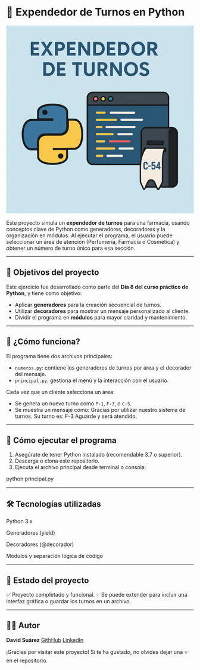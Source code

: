 # 🏥 Expendedor de Turnos en Python

![Expendedor de Turnos - Portada](portada.png)

Este proyecto simula un **expendedor de turnos** para una farmacia, usando conceptos clave de Python como generadores, decoradores y la organización en módulos. Al ejecutar el programa, el usuario puede seleccionar un área de atención (Perfumería, Farmacia o Cosmética) y obtener un número de turno único para esa sección.

---

## 🎯 Objetivos del proyecto

Este ejercicio fue desarrollado como parte del **Día 8 del curso práctico de Python**, y tiene como objetivo:

- Aplicar **generadores** para la creación secuencial de turnos.
- Utilizar **decoradores** para mostrar un mensaje personalizado al cliente.
- Dividir el programa en **módulos** para mayor claridad y mantenimiento.

---

## 🧠 ¿Cómo funciona?

El programa tiene dos archivos principales:

- `numeros.py`: contiene los generadores de turnos por área y el decorador del mensaje.
- `principal.py`: gestiona el menú y la interacción con el usuario.

Cada vez que un cliente selecciona un área:
- Se genera un nuevo turno como `P-1`, `F-3`, o `C-5`.
- Se muestra un mensaje como:
Gracias por utilizar nuestro sistema de turnos.
Su turno es:
F-3
Aguarde y será atendido.

---

## 🚀 Cómo ejecutar el programa

1. Asegúrate de tener Python instalado (recomendable 3.7 o superior).
2. Descarga o clona este repositorio.
3. Ejecuta el archivo principal desde terminal o consola: 

python principal.py

---

## 🛠️ Tecnologías utilizadas
Python 3.x

Generadores (yield)

Decoradores (@decorador)

Módulos y separación lógica de código

---

## 📌 Estado del proyecto
✅ Proyecto completado y funcional.
💡 Se puede extender para incluir una interfaz gráfica o guardar los turnos en un archivo.

---

## 👨‍💻 Autor
**David Suárez**
[GithHub](https://github.com/scod01)
[LinkedIn](www.linkedin.com/in/davidsuarez.dev)

¡Gracias por visitar este proyecto! Si te ha gustado, no olvides dejar una ⭐ en el repositorio.
